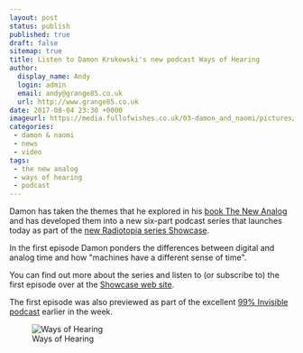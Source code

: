 ```yaml
---
layout: post
status: publish
published: true
draft: false
sitemap: true
title: Listen to Damon Krukowski's new podcast Ways of Hearing
author:
  display_name: Andy
  login: admin
  email: andy@grange85.co.uk
  url: http://www.grange85.co.uk
date: 2017-08-04 23:30 +0000
imageurl: https://media.fullofwishes.co.uk/03-damon_and_naomi/pictures/damon-podcast-ways-of-hearing.jpg
categories:
 - damon & naomi
 - news
 - video
tags:
 - the new analog
 - ways of hearing
 - podcast
---
```

<p class="lead">Damon has taken the themes that he explored in his <a href="http://amzn.to/2wfGcOw">book The New Analog</a> and has developed them into a new six-part podcast series that launches today as part of the <a href="https://www.radiotopia.fm/podcasts/showcase">new Radiotopia series Showcase</a>.</p>
<p>In the first episode Damon ponders the differences between digital and analog time and how "machines have a different sense of time".</p>
<p>You can find out more about the series and listen to (or subscribe to) the first episode over at the <a href="https://www.radiotopia.fm/podcasts/showcase">Showcase web site</a>.</p>
<p>The first episode was also previewed as part of the excellent <a href="http://99percentinvisible.org/episode/ways-of-hearing/">99% Invisible podcast</a> earlier in the week.</p>
<figure class="caption aligncenter"><img src="https://media.fullofwishes.co.uk/03-damon_and_naomi/pictures/damon-podcast-ways-of-hearing.jpg" alt="Ways of Hearing" /><figcaption class="caption-text">Ways of Hearing</figcaption></figure>
